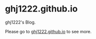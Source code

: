 # ghj1222.github.io

ghj1222's Blog.

Please go to [ghj1222.github.io](ghj1222.github.io) to see more.

